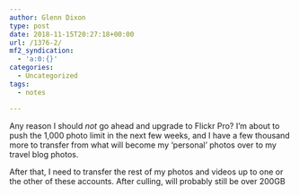 ```yaml
---
author: Glenn Dixon
type: post
date: 2018-11-15T20:27:18+00:00
url: /1376-2/
mf2_syndication:
  - 'a:0:{}'
categories:
  - Uncategorized
tags:
  - notes

---
```

Any reason I should _not_ go ahead and upgrade to Flickr Pro? I&#8217;m about to push the 1,000 photo limit in the next few weeks, and I have a few thousand more to transfer from what will become my &#8216;personal&#8217; photos over to my travel blog photos.

After that, I need to transfer the rest of my photos and videos up to one or the other of these accounts. After culling, will probably still be over 200GB